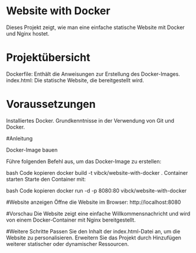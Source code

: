 # Website with Docker

Dieses Projekt zeigt, wie man eine einfache statische Website mit Docker und Nginx hostet.

# Projektübersicht

Dockerfile: Enthält die Anweisungen zur Erstellung des Docker-Images.
index.html: Die statische Website, die bereitgestellt wird.

# Voraussetzungen

Installiertes Docker.
Grundkenntnisse in der Verwendung von Git und Docker.

#Anleitung

Docker-Image bauen

Führe folgenden Befehl aus, um das Docker-Image zu erstellen:

bash
Code kopieren
docker build -t vibck/website-with-docker .
Container starten
Starte den Container mit:

bash
Code kopieren
docker run -d -p 8080:80 vibck/website-with-docker

#Website anzeigen
Öffne die Website im Browser:
http://localhost:8080

#Vorschau
Die Website zeigt eine einfache Willkommensnachricht und wird von einem Docker-Container mit Nginx bereitgestellt.

#Weitere Schritte
Passen Sie den Inhalt der index.html-Datei an, um die Website zu personalisieren.
Erweitern Sie das Projekt durch Hinzufügen weiterer statischer oder dynamischer Ressourcen.
